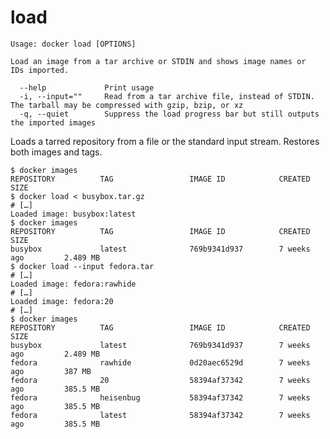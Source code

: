 <!--[metadata]>
+++
title = "load"
description = "The load command description and usage"
keywords = ["stdin, tarred, repository"]
[menu.main]
parent = "smn_cli"
+++
<![end-metadata]-->

# load

    Usage: docker load [OPTIONS]

    Load an image from a tar archive or STDIN and shows image names or
    IDs imported.

      --help             Print usage
      -i, --input=""     Read from a tar archive file, instead of STDIN. The tarball may be compressed with gzip, bzip, or xz
      -q, --quiet        Suppress the load progress bar but still outputs the imported images

Loads a tarred repository from a file or the standard input stream.
Restores both images and tags.

    $ docker images
    REPOSITORY          TAG                 IMAGE ID            CREATED             SIZE
    $ docker load < busybox.tar.gz
    # […]
    Loaded image: busybox:latest
    $ docker images
    REPOSITORY          TAG                 IMAGE ID            CREATED             SIZE
    busybox             latest              769b9341d937        7 weeks ago         2.489 MB
    $ docker load --input fedora.tar
    # […]
    Loaded image: fedora:rawhide
    # […]
    Loaded image: fedora:20
    # […]
    $ docker images
    REPOSITORY          TAG                 IMAGE ID            CREATED             SIZE
    busybox             latest              769b9341d937        7 weeks ago         2.489 MB
    fedora              rawhide             0d20aec6529d        7 weeks ago         387 MB
    fedora              20                  58394af37342        7 weeks ago         385.5 MB
    fedora              heisenbug           58394af37342        7 weeks ago         385.5 MB
    fedora              latest              58394af37342        7 weeks ago         385.5 MB
